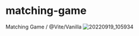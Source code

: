 # matching-game
Matching Game / @Vite/Vanilla
![20220919_105934](https://user-images.githubusercontent.com/96580079/191062843-3fbd5292-2c83-4d64-a98a-5c8136685888.jpg)
